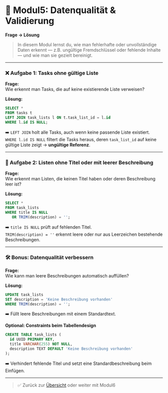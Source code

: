 # 🧪 Modul5: Datenqualität & Validierung  
**Frage → Lösung**

> In diesem Modul lernst du, wie man fehlerhafte oder unvollständige Daten erkennt — z.B. ungültige Fremdschlüssel oder fehlende Inhalte — und wie man sie gezielt bereinigt.

---

### ❌ Aufgabe 1: Tasks ohne gültige Liste

**Frage:**  
Wie erkennt man Tasks, die auf keine existierende Liste verweisen?

**Lösung:**

```sql
SELECT *
FROM tasks t
LEFT JOIN task_lists l ON t.task_list_id = l.id
WHERE l.id IS NULL;
```

➡️ `LEFT JOIN` holt alle Tasks, auch wenn keine passende Liste existiert.  
`WHERE l.id IS NULL` filtert die Tasks heraus, deren `task_list_id` auf keine gültige Liste zeigt → **ungültige Referenz**.

---

### 📝 Aufgabe 2: Listen ohne Titel oder mit leerer Beschreibung

**Frage:**  
Wie erkennt man Listen, die keinen Titel haben oder deren Beschreibung leer ist?

**Lösung:**

```sql
SELECT *
FROM task_lists
WHERE title IS NULL
   OR TRIM(description) = '';
```

➡️ `title IS NULL` prüft auf fehlenden Titel.  
`TRIM(description) = ''` erkennt leere oder nur aus Leerzeichen bestehende Beschreibungen.

---

### 🛠️ Bonus: Datenqualität verbessern

**Frage:**  
Wie kann man leere Beschreibungen automatisch auffüllen?

**Lösung:**

```sql
UPDATE task_lists
SET description = 'Keine Beschreibung vorhanden'
WHERE TRIM(description) = '';
```

➡️ Füllt leere Beschreibungen mit einem Standardtext.

**Optional: Constraints beim Tabellendesign**

```sql
CREATE TABLE task_lists (
  id UUID PRIMARY KEY,
  title VARCHAR(255) NOT NULL,
  description TEXT DEFAULT 'Keine Beschreibung vorhanden'
);
```

➡️ Verhindert fehlende Titel und setzt eine Standardbeschreibung beim Einfügen.

---

> ✅ Zurück zur [Übersicht](../SQL-WORKSHOP.md) oder weiter mit Modul6

[//]: # (Wenn du magst, kann ich dir auch ein kleines Validierungs-Dashboard entwerfen oder ein paar Testdaten generieren, um das Ganze interaktiv zu machen. Bereit für Modul6? 😄)